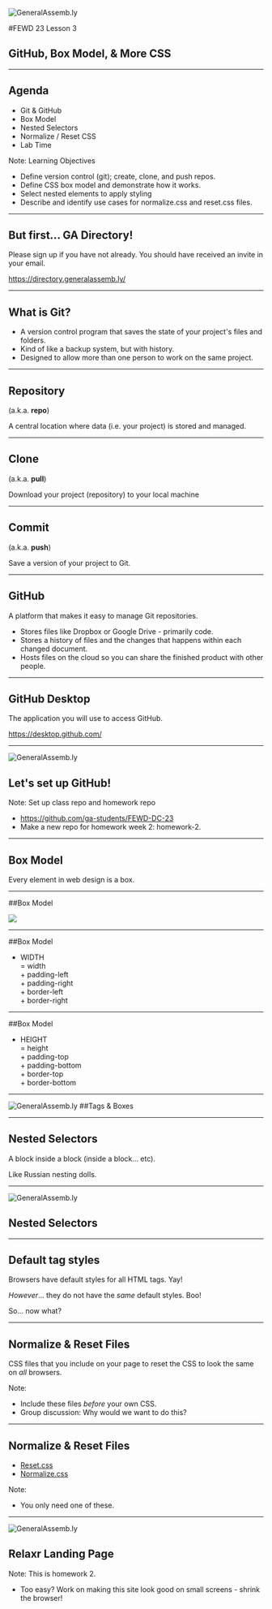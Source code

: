 ![GeneralAssemb.ly](../../img/icons/FEWD_Logo.png)

#FEWD 23 Lesson 3

## GitHub, Box Model, & More CSS

---

## Agenda

* Git & GitHub
* Box Model
* Nested Selectors
* Normalize / Reset CSS
* Lab Time

Note:
Learning Objectives
- Define version control (git); create, clone, and push repos.
- Define CSS box model and demonstrate how it works.
- Select nested elements to apply styling
- Describe and identify use cases for normalize.css and reset.css files.

---

## But first... GA Directory!

Please sign up if you have not already.  You should have received an invite in your email.

https://directory.generalassemb.ly/

---

## What is Git?

* A version control program that saves the state of your project's files and folders.  
* Kind of like a backup system, but with history.
* Designed to allow more than one person to work on the same project.

---

## Repository

(a.k.a. __repo__)

A central location where data (i.e. your project) is stored and managed.

---

## Clone

(a.k.a. __pull__)

Download your project (repository) to your local machine

---

## Commit

(a.k.a. __push__)

Save a version of your project to Git.

---

## GitHub

A platform that makes it easy to manage Git repositories. 

* Stores files like Dropbox or Google Drive - primarily code.
* Stores a history of files and the changes that happens within each changed document.
* Hosts files on the cloud so you can share the finished product with other people.

---

## GitHub Desktop

The application you will use to access GitHub.

https://desktop.github.com/

---

![GeneralAssemb.ly](../../img/icons/code_along.png)
## Let's set up GitHub!

Note:
Set up class repo and homework repo
- https://github.com/ga-students/FEWD-DC-23
- Make a new repo for homework week 2: homework-2.

---

## Box Model

Every element in web design is a box. 

---

##Box Model

![](http://www.mandalatv.net/itp/drivebys/css/lib/img/box_model.gif)

---

##Box Model

* WIDTH <br>
= width <br> + padding-left <br> + padding-right <br> + border-left <br> + border-right

---

##Box Model

* HEIGHT <br> 
= height <br> + padding-top <br> + padding-bottom <br> + border-top <br> + border-bottom

---

![GeneralAssemb.ly](../../img/icons/exercise_icon_md.png)
##Tags & Boxes

---

## Nested Selectors

A block inside a block (inside a block... etc).

Like Russian nesting dolls.

---

![GeneralAssemb.ly](../../img/icons/code_along.png)
## Nested Selectors

---

## Default tag styles

Browsers have default styles for all HTML tags.  Yay!

_However_... they do not have the _same_ default styles. Boo!

So... now what?

---

## Normalize & Reset Files

CSS files that you include on your page to reset the CSS to look the same on _all_ browsers.

Note:
* Include these files _before_ your own CSS.
* Group discussion: Why would we want to do this?

---

## Normalize & Reset Files

* [Reset.css](http://meyerweb.com/eric/tools/css/reset/)
* [Normalize.css](https://necolas.github.io/normalize.css/)

Note:
* You only need one of these.

---

![GeneralAssemb.ly](../../img/icons/exercise_icon_md.png)
## Relaxr Landing Page

Note:
This is homework 2.
- Too easy?  Work on making this site look good on small screens - shrink the browser!
